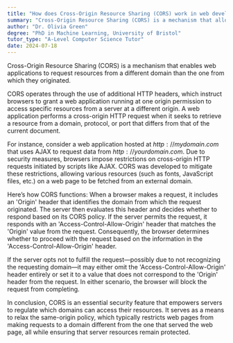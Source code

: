```yaml
---
title: "How does Cross-Origin Resource Sharing (CORS) work in web development?"
summary: "Cross-Origin Resource Sharing (CORS) is a mechanism that allows many resources on a web page to be requested from another domain."
author: "Dr. Olivia Green"
degree: "PhD in Machine Learning, University of Bristol"
tutor_type: "A-Level Computer Science Tutor"
date: 2024-07-18
---
```


Cross-Origin Resource Sharing (CORS) is a mechanism that enables web applications to request resources from a different domain than the one from which they originated.

CORS operates through the use of additional HTTP headers, which instruct browsers to grant a web application running at one origin permission to access specific resources from a server at a different origin. A web application performs a cross-origin HTTP request when it seeks to retrieve a resource from a domain, protocol, or port that differs from that of the current document.

For instance, consider a web application hosted at $http://mydomain.com$ that uses AJAX to request data from $http://yourdomain.com$. Due to security measures, browsers impose restrictions on cross-origin HTTP requests initiated by scripts like AJAX. CORS was developed to mitigate these restrictions, allowing various resources (such as fonts, JavaScript files, etc.) on a web page to be fetched from an external domain.

Here’s how CORS functions: When a browser makes a request, it includes an 'Origin' header that identifies the domain from which the request originated. The server then evaluates this header and decides whether to respond based on its CORS policy. If the server permits the request, it responds with an 'Access-Control-Allow-Origin' header that matches the 'Origin' value from the request. Consequently, the browser determines whether to proceed with the request based on the information in the 'Access-Control-Allow-Origin' header.

If the server opts not to fulfill the request—possibly due to not recognizing the requesting domain—it may either omit the 'Access-Control-Allow-Origin' header entirely or set it to a value that does not correspond to the 'Origin' header from the request. In either scenario, the browser will block the request from completing.

In conclusion, CORS is an essential security feature that empowers servers to regulate which domains can access their resources. It serves as a means to relax the same-origin policy, which typically restricts web pages from making requests to a domain different from the one that served the web page, all while ensuring that server resources remain protected.
    
